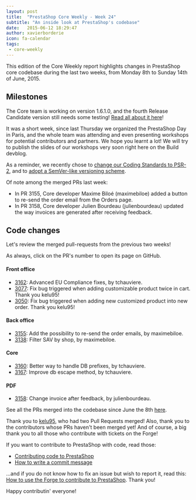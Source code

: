 ```yaml
---
layout: post
title:  "PrestaShop Core Weekly - Week 24"
subtitle: "An inside look at PrestaShop's codebase"
date:   2015-06-12 18:29:47
author: xavierborderie
icon: fa-calendar
tags:
 - core-weekly
---
```


This edition of the Core Weekly report highlights changes in PrestaShop core codebase during the last two weeks, from Monday 8th to Sunday 14th of June, 2015.


## Milestones

The Core team is working on version 1.6.1.0, and the fourth Release Candidate version still needs some testing! [Read all about it here](http://build.prestashop.com/news/prestashop-1-6-1-0-rc4/)!

It was a short week, since last Thursday we organized the PrestaShop Day in Paris, and the whole team was attending and even presenting workshops for potential contributors and partners. We hope you learnt a lot! We will try to publish the slides of our workshops very soon right here on the Build devblog.

As a reminder, we recently chose to [change our Coding Standards to PSR-2](http://build.prestashop.com/news/prestashop-moves-to-psr-2/), and to [adopt a SemVer-like versioning scheme](http://build.prestashop.com/news/a-more-semantic-versioning-scheme/).

Of note among the merged PRs last week:

 * In PR 3155, Core developer Maxime Biloé (maximebiloe) added a button to re-send the order email from the Orders page.
 * In PR 3158, Core developer Julien Bourdeau (julienbourdeau) updated the way invoices are generated after receiving feedback.


## Code changes

Let's review the merged pull-requests from the previous two weeks!

As always, click on the PR's number to open its page on GitHub.
 
#### Front office

 * [3162](https://github.com/PrestaShop/PrestaShop/pull/3162): Advanced EU Compliance fixes, by tchauviere.
 * [3077](https://github.com/PrestaShop/PrestaShop/pull/3077): Fix bug triggered when adding customizable product twice in cart. Thank you kelu95!
 * [3050](https://github.com/PrestaShop/PrestaShop/pull/3050): Fix bug triggered when adding new customized product into new order. Thank you kelu95!
 
#### Back office

 * [3155](https://github.com/PrestaShop/PrestaShop/pull/3155): Add the possibility to re-send the order emails, by maximebiloe.
 * [3138](https://github.com/PrestaShop/PrestaShop/pull/3138): Filter SAV by shop, by maximebiloe.
 
#### Core

 * [3160](https://github.com/PrestaShop/PrestaShop/pull/3160): Better way to handle DB prefixes, by tchauviere.
 * [3167](https://github.com/PrestaShop/PrestaShop/pull/3167): Improve db escape method, by tchauviere.

#### PDF

 * [3158](https://github.com/PrestaShop/PrestaShop/pull/3158): Change invoice after feedback, by julienbourdeau.
 

See all the PRs merged into the codebase since June the 8th [here](https://github.com/PrestaShop/PrestaShop/pulls?page=2&q=is%3Apr+merged%3A%3E2015-06-08+is%3Aclosed+sort%3Aupdated&utf8=%E2%9C%93).

Thank you to [kelu95](https://github.com/kelu95), who had two Pull Requests merged! Also, thank you to the contributors whose PRs haven't been merged yet! And of course, a big thank you to all those who contribute with tickets on the Forge!

If you want to contribute to PrestaShop with code, read those:

 * [Contributing code to PrestaShop](http://doc.prestashop.com/display/PS16/Contributing+code+to+PrestaShop)
 * [How to write a commit message](http://doc.prestashop.com/display/PS16/How+to+write+a+commit+message)

...and if you do not know how to fix an issue but wish to report it, read this: [How to use the Forge to contribute to PrestaShop](http://doc.prestashop.com/display/PS16/How+to+use+the+Forge+to+contribute+to+PrestaShop). Thank you!

Happy contributin' everyone!
